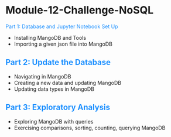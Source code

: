 <h1>Module-12-Challenge-NoSQL</h1>

<p style="color:dodgerblue">Part 1: Database and Jupyter Notebook Set Up</p>
<ul>
<li>Installing MangoDB and Tools</li>
<li>Importing a given json file into MangoDB</li>
</ul>


<h2 style="color:dodgerblue">Part 2: Update the Database</h2>
<ul>
<li>Navigating in MangoDB</li>
<li>Creating a new data and updating MangoDB</li>
<li>Updating data types in MangoDB</li>
</ul>

<h2 style="color:dodgerblue">Part 3: Exploratory Analysis</h2>
<ul>
<li>Exploring MangoDB with queries</li>
<li>Exercising comparisons, sorting, counting, querying MangoDB</li>
</ul>